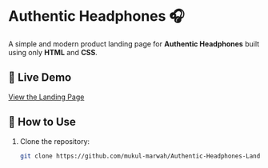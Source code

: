 # Authentic Headphones 🎧

A simple and modern product landing page for **Authentic Headphones** built using only **HTML** and **CSS**.

## 🚀 Live Demo
[View the Landing Page](https://mukul-marwah.github.io/Authentic-Headphones-Landing-Page/)

## 📂 How to Use
1. Clone the repository:
   ```bash
   git clone https://github.com/mukul-marwah/Authentic-Headphones-Landing-Page.git

